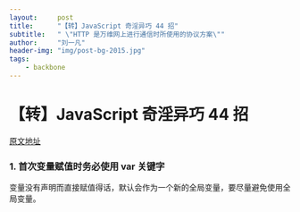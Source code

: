 ```yaml
---
layout:     post
title:      "【转】JavaScript 奇淫异巧 44 招"
subtitle:   " \"HTTP 是万维网上进行通信时所使用的协议方案\""
author:     "刘一凡"
header-img: "img/post-bg-2015.jpg"
tags:
    - backbone
---
```


# 【转】JavaScript 奇淫异巧 44 招

[原文地址](http://forums.fami2u.com/t/javascript-44/77/1)

### 1. 首次变量赋值时务必使用 var 关键字

变量没有声明而直接赋值得话，默认会作为一个新的全局变量，要尽量避免使用全局变量。
